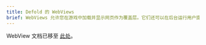 ```yaml
---
title: Defold 的 WebViews
brief: WebViews 允许您在游戏中加载并显示网页作为覆盖层。它们还可以在后台运行用户提供的 JavaScript 代码。本手册介绍了 Defold 的官方 WebView 扩展、API 和功能。
---
```

WebView 文档已移至 [此处](/extension-webview)。